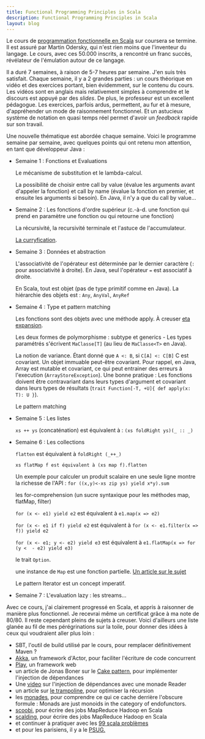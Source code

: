 ```yaml
---
title: Functional Programming Principles in Scala
description: Functional Programming Principles in Scala
layout: blog
---
```

Le cours de [programmation fonctionnelle en Scala](https://www.coursera.org/course/progfun) sur
coursera se termine. Il est assuré par Martin Odersky, qui n'est rien moins que l'inventeur du
langage. Le cours, avec ces 50.000 inscrits, a rencontré un franc succès, révélateur de l'émulation
autour de ce langage.

Il a duré 7 semaines, à raison de 5-7 heures par semaine. J'en suis très satisfait. Chaque semaine,
il y a 2 grandes parties : un cours théorique en vidéo et des exercices portant, bien évidemment,
sur le contenu du cours. Les vidéos sont en anglais mais relativement simples à comprendre et le
discours est appuyé par des *slides*. De plus, le professeur est un excellent pédagogue. Les
exercices, parfois ardus, permettent, au fur et à mesure, d'appréhender un mode de raisonnement
fonctionnel. Et un astucieux système de notation en quasi temps réel permet d'avoir un *feedback*
rapide sur son travail.

Une nouvelle thématique est abordée chaque semaine. Voici le programme semaine par semaine, avec
quelques points qui ont retenu mon attention, en tant que développeur Java :

-   Semaine 1 : Fonctions et Evaluations

    Le mécanisme de substitution et le lambda-calcul.

    La possibilité de choisir entre call by value (évalue les arguments avant d'appeler la fonction)
    et call by name (évalue la fonction en premier, et ensuite les arguments si besoin). En Java, il
    n'y a que du call by value…

-   Semaine 2 : Les fonctions d'ordre supérieur (c.-à-d. une fonction qui prend en paramètre une
    fonction ou qui retourne une fonction)

    La récursivité, la recursivité terminale et l'astuce de l'accumulateur.

    [La curryfication](http://fr.wikipedia.org/wiki/Curryfication).

-   Semaine 3 : Données et abstraction

    L'associativité de l'opérateur est déterminée par le dernier caractère (`:` pour associativité à
    droite). En Java, seul l'opérateur `=` est associatif à droite.

    En Scala, tout est objet (pas de type primitif comme en Java). La hiérarchie des objets est :
    `Any`, `AnyVal`, `AnyRef`

-   Semaine 4 : Type et pattern matching

    Les fonctions sont des objets avec une méthode apply. À creuser [eta
    expansion](http://gleichmann.wordpress.com/2011/01/09/functional-scala-turning-methods-into-functions/).

    Les deux formes de polymorphisme : subtype et generics - Les types paramétrés s'écrivent
    `MaClasse[T]` (au lieu de `MaClasse<T>` en Java).

    La notion de variance. Étant donné que `A <: B`, si `C[A] <: C[B]` C est covariant. Un objet
    immuable peut-être covariant. Pour rappel, en Java, Array est mutable et covariant, ce qui peut
    entrainer des erreurs à l'execution (`ArrayStoreException`). Une bonne pratique : Les fonctions
    doivent être contravariant dans leurs types d'argument et covariant dans leurs types de
    résultats (`trait Function[-T, +U]{ def apply(x: T): U }`).

    Le pattern matching

-   Semaine 5 : Les listes

    `xs ++ ys` (concaténation) est équivalent à : `(xs foldRight ys)(_ :: _)`

-   Semaine 6 : Les collections

    `flatten` est équivalent à `foldRight (_++_)`

    `xs flatMap f est équivalent à (xs map f).flatten`

    Un exemple pour calculer un produit scalaire en une seule ligne montre la richesse de l'API :
    `for ((x,y)<-xs zip ys) yield x*y).sum`

    les for-comprehension (un sucre syntaxique pour les méthodes map, flatMap, filter)

    `for (x <- e1) yield e2` est équivalent à `e1.map(x => e2)`

    `for (x <- e1 if f) yield e2` est équivalent à `for (x <- e1.filter(x => f)) yield e2`

    `for (x <- e1; y <- e2) yield e3` est équivalent à `e1.flatMap(x => for (y <  - e2) yield e3)`

    le trait `Option`.

    une instance de `Map` est une fonction partielle. [Un article sur le
    sujet](http://blog.bruchez.name/2011/10/scala-partial-functions-without-phd.html)

    Le pattern Iterator est un concept imperatif.

-   Semaine 7 : L'evaluation lazy : les streams…

Avec ce cours, j'ai clairement progressé en Scala, et appris à raisonner de manière plus
fonctionnel. Je recevrai même un certificat grâce à ma note de 80/80. Il reste cependant pleins de
sujets à creuser. Voici d'ailleurs une liste glanée au fil de mes pérégrinations sur la toile, pour
donner des idées à ceux qui voudraient aller plus loin :

-   SBT, l'outil de build utilisé par le cours, pour remplacer définitivement Maven ?
-   [Akka](http://akka.io/), un framework d'Actor, pour faciliter l'écriture de code concurrent
-   [Play](http://www.playframework.org/), un framework web
-   un article de Jonas Boner sur le [Cake
    pattern](http://jonasboner.com/2008/10/06/real-world-scala-dependency-injection-di/), pour
    implémenter l'injection de dépendances
-   Une [video](http://www.youtube.com/watch?feature=player_embedded&v=ZasXwtTRkio) sur l'injection
    de dépendances avec une monade Reader
-   un article sur [le
    trampoline](http://blog.richdougherty.com/2009/04/tail-calls-tailrec-and-trampolines.html), pour
    optimiser la récursion
-   les [monades](http://en.wikipedia.org/wiki/Monad_%28functional_programming%29), pour comprendre
    ce qui ce cache derrière l'obscure formule : Monads are just monoids in the category of
    endofunctors.
-   [scoobi](https://github.com/NICTA/scoobi), pour écrire des jobs MapReduce Hadoop en Scala
-   [scalding](https://github.com/twitter/scalding), pour écrire des jobs MapReduce Hadoop en Scala
-   et continuer à pratiquer avec les [99 scala problèmes](http://aperiodic.net/phil/scala/s-99/)
-   et pour les parisiens, il y a le
    [PSUG.](https://groups.google.com/forum/?fromgroups#!forum/paris-scala-user-group)

